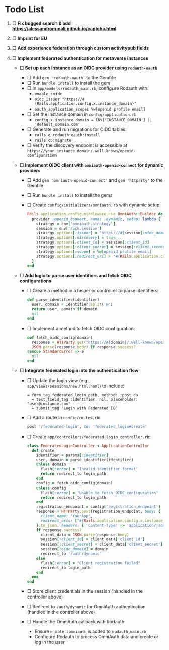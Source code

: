 # Todo List

1. □ **Fix bugged search & add https://alessandrominali.github.io/captcha.html**
2. □ **Imprint for EU**
3. □ **Add experience federation through custom activitypub fields**
4. □ **Implement federated authentication for metaverse instances**

    - □ **Set up each instance as an OIDC provider using `rodauth-oauth`**
        - □ Add `gem 'rodauth-oauth'` to the Gemfile
        - □ Run `bundle install` to install the gem
        - □ In `app/models/rodauth_main.rb`, configure Rodauth with:
            - `enable :oidc`
            - `oidc_issuer "https://#{Rails.application.config.x.instance_domain}"`
            - `oauth_application_scopes %w[openid profile email]`
        - □ Set the instance domain in `config/application.rb`:
            - `config.x.instance_domain = ENV['INSTANCE_DOMAIN'] || 'default_domain.com'`
        - □ Generate and run migrations for OIDC tables:
            - `rails g rodauth:oauth:install`
            - `rails db:migrate`
        - □ Verify the discovery endpoint is accessible at `https://your_instance_domain/.well-known/openid-configuration`
    - □ **Implement OIDC client with `omniauth-openid-connect` for dynamic providers**

        - □ Add `gem 'omniauth-openid-connect'` and `gem 'httparty'` to the Gemfile
        - □ Run `bundle install` to install the gems
        - □ Create `config/initializers/omniauth.rb` with dynamic setup:

            ```ruby
            Rails.application.config.middleware.use OmniAuth::Builder do
              provider :openid_connect, name: :dynamic, setup: lambda { |env|
                strategy = env['omniauth.strategy']
                session = env['rack.session']
                strategy.options[:issuer] = "https://#{session[:oidc_domain]}"
                strategy.options[:discovery] = true
                strategy.options[:client_id] = session[:client_id]
                strategy.options[:client_secret] = session[:client_secret]
                strategy.options[:scope] = %w[openid profile email]
                strategy.options[:redirect_uri] = "#{Rails.application.config.x.instance_domain}/auth/dynamic/callback"
              }
            end
            ```

    - □ **Add logic to parse user identifiers and fetch OIDC configurations**

        - □ Create a method in a helper or controller to parse identifiers:

            ```ruby
            def parse_identifier(identifier)
              user, domain = identifier.split('@')
              return user, domain if domain
              nil
            end
            ```

        - □ Implement a method to fetch OIDC configuration:

            ```ruby
            def fetch_oidc_config(domain)
              response = HTTParty.get("https://#{domain}/.well-known/openid-configuration")
              JSON.parse(response.body) if response.success?
            rescue StandardError => e
              nil
            end
            ```

    - □ **Integrate federated login into the authentication flow**

        - □ Update the login view (e.g., `app/views/sessions/new.html.haml`) to include:

            ```haml
            = form_tag federated_login_path, method: :post do
              = text_field_tag :identifier, nil, placeholder: "user@instance.com"
              = submit_tag "Login with Federated ID"
            ```

        - □ Add a route in `config/routes.rb`:

            ```ruby
            post '/federated-login', to: 'federated_login#create'
            ```

        - □ Create `app/controllers/federated_login_controller.rb`:

            ```ruby
            class FederatedLoginController < ApplicationController
              def create
                identifier = params[:identifier]
                user, domain = parse_identifier(identifier)
                unless domain
                  flash[:error] = "Invalid identifier format"
                  return redirect_to login_path
                end
                config = fetch_oidc_config(domain)
                unless config
                  flash[:error] = "Unable to fetch OIDC configuration"
                  return redirect_to login_path
                end
                registration_endpoint = config['registration_endpoint']
                response = HTTParty.post(registration_endpoint, body: {
                  client_name: "YourApp",
                  redirect_uris: ["#{Rails.application.config.x.instance_domain}/auth/dynamic/callback"]
                }.to_json, headers: { 'Content-Type' => 'application/json' })
                if response.success?
                  client_data = JSON.parse(response.body)
                  session[:client_id] = client_data['client_id']
                  session[:client_secret] = client_data['client_secret']
                  session[:oidc_domain] = domain
                  redirect_to '/auth/dynamic'
                else
                  flash[:error] = "Client registration failed"
                  redirect_to login_path
                end
              end
            end
            ```

        - □ Store client credentials in the session (handled in the controller above)
        - □ Redirect to `/auth/dynamic` for OmniAuth authentication (handled in the controller above)
        - □ Handle the OmniAuth callback with Rodauth:
            - Ensure `enable :omniauth` is added to `rodauth_main.rb`
            - Configure Rodauth to process OmniAuth data and create or log in the user
